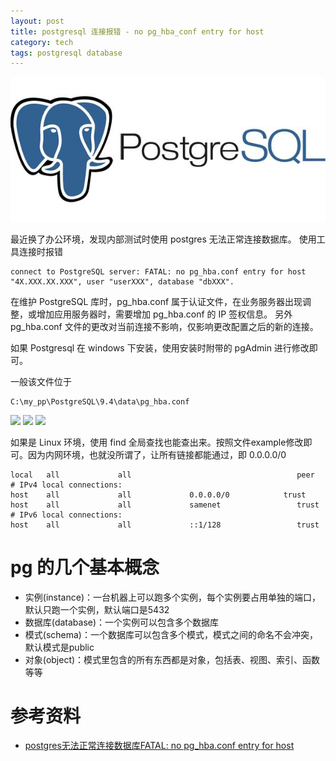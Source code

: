 ```yaml
---
layout: post
title: postgresql 连接报错 - no pg_hba_conf entry for host
category: tech
tags: postgresql database
---
```


![](/assets/img/postgresql.jpg)

最近换了办公环境，发现内部测试时使用 postgres 无法正常连接数据库。 使用工具连接时报错 

    connect to PostgreSQL server: FATAL: no pg_hba.conf entry for host "4X.XXX.XX.XXX", user "userXXX", database "dbXXX".
    
在维护 PostgreSQL 库时，pg_hba.conf 属于认证文件，在业务服务器出现调整，或增加应用服务器时，需要增加 pg_hba.conf 的 IP 签权信息。 另外pg_hba.conf 文件的更改对当前连接不影响，仅影响更改配置之后的新的连接。

如果 Postgresql 在 windows 下安装，使用安装时附带的 pgAdmin 进行修改即可。

一般该文件位于

    C:\my_pp\PostgreSQL\9.4\data\pg_hba.conf

![](https://cdn.kelu.org/blog/2017/02/2017021.png)
![](https://cdn.kelu.org/blog/2017/02/2017022.png)
![](https://cdn.kelu.org/blog/2017/02/2017023.png)

如果是 Linux 环境，使用 find 全局查找也能查出来。按照文件example修改即可。因为内网环境，也就没所谓了，让所有链接都能通过，即 0.0.0.0/0

    local   all             all                                     peer
    # IPv4 local connections:
    host    all             all             0.0.0.0/0            trust
    host    all             all             samenet                 trust
    # IPv6 local connections:
    host    all             all             ::1/128                 trust


# pg 的几个基本概念
 
* 实例(instance)：一台机器上可以跑多个实例，每个实例要占用单独的端口，默认只跑一个实例，默认端口是5432
* 数据库(database)：一个实例可以包含多个数据库
* 模式(schema)：一个数据库可以包含多个模式，模式之间的命名不会冲突，默认模式是public
* 对象(object)：模式里包含的所有东西都是对象，包括表、视图、索引、函数等等

# 参考资料

* [postgres无法正常连接数据库FATAL: no pg_hba.conf entry for host](http://www.cnblogs.com/chinadyw/p/3507207.html)
